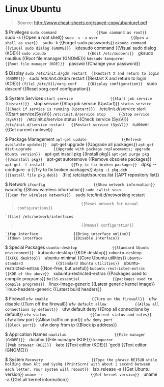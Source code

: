 # Linux Ubuntu

> Source: http://www.cheat-sheets.org/saved-copy/ubunturef.pdf

$ Privileges
    `sudo command                  {{Run command as root}} 
    `sudo -s                       {{Open a root shell}} 
    `sudo -s -u user               {{Open a shell as user}} 
    `sudo -k                       {{Forget sudo passwords}} 
    `gksudo command                {{Visual sudo dialog (GNOME)}} 
    `kdesudo command               {{Visual sudo dialog (KDE)}} 
    `sudo visudo                   {{Edit /etc/sudoers}} 
    `gksudo nautilus               {{Root file manager (GNOME)}} 
    `kdesudo konqueror             {{Root file manager (KDE)}} 
    `passwd                        {{Change your password}} 

$ Display
    `sudo /etc/init.d/gdm restart  {{Restart X and return to login (GNOME)}} 
    `sudo /etc/init.d/kdm restart  {{Restart X and return to login (KDE)}} 
    `(file) /etc/X11/xorg.conf     {{Display configuration}} 
    `sudo dexconf                  {{Reset xorg.conf configuration}} 

$ System Services
    `start service                 {{Start job service (Upstart)}} 
    `stop service                  {{Stop job service (Upstart)}} 
    `status service                {{Check if service is running (Upstart)}} 
    `/etc/init.d/service start     {{Start service(SysV)}} 
    `/etc/init.d/service stop      {{Stop service (SysV)}} 
    `/etc/init.d/service status    {{Check service (SysV)}} 
    `/etc/init.d/service restart   {{Restart service (SysV)}} 
    `runlevel                      {{Get current runlevel}} 

$ Package Management
    `apt-get update                {{Refresh available updates}} 
    `apt-get upgrade               {{Upgrade all packages}} 
    `apt-get dist-upgrade          {{Upgrade with package replacements; upgrade Ubuntu version}} 
    `apt-get install pkg           {{Install pkg}} 
    `apt-get purge pkg             {{Uninstall pkg}} 
    `apt-get autoremove            {{Remove obsolete packages}} 
    `apt-get -f install            {{Try to fix broken packages}} 
    `dpkg --configure -a           {{Try to fix broken packages}} 
    `dpkg -i pkg.deb               {{Install file pkg.deb}} 
    `(file) /etc/apt/sources.list  {{APT repository list}} 

$ Network
    `ifconfig                      {{Show network information}} 
    `iwconfig                      {{Show wireless information}} 
    `sudo iwlist scan              {{Scan for wireless networks}} 
    `sudo /etc/init.d/networking restart
>                                  {{Reset network for manual configurations}} 
    `(file) /etc/network/interfaces
>                                  {{Manual configuration}} 
    `ifup interface                {{Bring interface online}} 
    `ifdown interface              {{Disable interface}} 

$ Special Packages
    `ubuntu-desktop                {{Standard Ubuntu environment}} 
    `kubuntu-desktop               {{KDE desktop}} 
    `xubuntu-desktop               {{XFCE desktop}} 
    `ubuntu-minimal                {{Core Ubuntu utilities}} 
    `ubuntu-standard               {{Standard Ubuntu utilities}} 
    `ubuntu-restricted-extras      {{Non-free, but useful}} 
    `kubuntu-restricted-extras     {{KDE of the above}} 
    `xubuntu-restricted-extras     {{Packages used to compile programs}} 
    `build-essential               {{packages used to compile programs}} 
    `linux-image-generic           {{Latest generic kernel image}} 
    `linux-headers-generic         {{Latest build headers}} 

$ Firewall
    `ufw enable                    {{Turn on the firewall}} 
    `ufw disable                   {{Turn off the firewall}} 
    `ufw default allow             {{Allow all connections by default}} 
    `ufw default deny              {{Drop all connections by default}} 
    `ufw status                    {{Current status and rules}} 
    `ufw allow port                {{Allow traffic on port}} 
    `ufw deny port                 {{Block port}} 
    `ufw deny from ip              {{Block ip address}} 

$ Application Names
    `nautilus                      {{File manager (GNOME)}} 
    `dolphin                       {{File manager (KDE)}} 
    `konqueror                     {{Web browser (KDE)}} 
    `kate                          {{Text editor (KDE)}} 
    `gedit                         {{Text editor (GNOME)}} 

$ System
    `Recovery                      {{Type the phrase REISUB while holding down Alt and SysRq (PrintScrn) with about 1 second between each letter. Your system will reboot}} 
    `lsb_release -a                {{Get Ubuntu version}} 
    `uname -r                      {{Get kernel version}} 
    `uname -a                      {{Get all kernel information}} 

